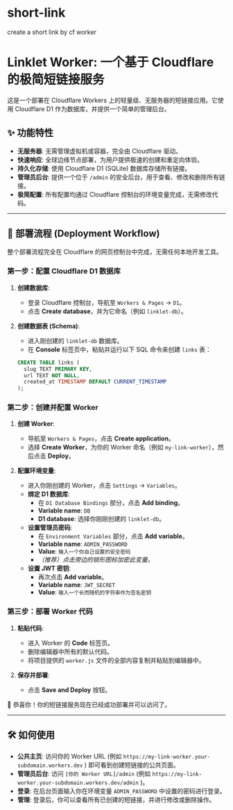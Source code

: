 # short-link
create a short link by cf worker
# Linklet Worker: 一个基于 Cloudflare 的极简短链接服务

这是一个部署在 Cloudflare Workers 上的轻量级、无服务器的短链接应用。它使用 Cloudflare D1 作为数据库，并提供一个简单的管理后台。

## ✨ 功能特性

- **无服务器**: 无需管理虚拟机或容器，完全由 Cloudflare 驱动。
- **快速响应**: 全球边缘节点部署，为用户提供极速的创建和重定向体验。
- **持久化存储**: 使用 Cloudflare D1 (SQLite) 数据库存储所有链接。
- **管理员后台**: 提供一个位于 `/admin` 的安全后台，用于查看、修改和删除所有链接。
- **极简配置**: 所有配置均通过 Cloudflare 控制台的环境变量完成，无需修改代码。

---

## 🚀 部署流程 (Deployment Workflow)

整个部署流程完全在 Cloudflare 的网页控制台中完成，无需任何本地开发工具。

### 第一步：配置 Cloudflare D1 数据库

1.  **创建数据库**:
    - 登录 Cloudflare 控制台，导航至 `Workers & Pages` -> `D1`。
    - 点击 **Create database**，并为它命名（例如 `linklet-db`）。

2.  **创建数据表 (Schema)**:
    - 进入刚创建的 `linklet-db` 数据库。
    - 在 **Console** 标签页中，粘贴并运行以下 SQL 命令来创建 `links` 表：

    ```sql
    CREATE TABLE links (
      slug TEXT PRIMARY KEY,
      url TEXT NOT NULL,
      created_at TIMESTAMP DEFAULT CURRENT_TIMESTAMP
    );
    ```

### 第二步：创建并配置 Worker

1.  **创建 Worker**:
    - 导航至 `Workers & Pages`，点击 **Create application**。
    - 选择 **Create Worker**，为你的 Worker 命名（例如 `my-link-worker`），然后点击 **Deploy**。

2.  **配置环境变量**:
    - 进入你刚创建的 Worker，点击 `Settings` -> `Variables`。
    - **绑定 D1 数据库**:
        - 在 `D1 Database Bindings` 部分，点击 **Add binding**。
        - **Variable name**: `DB`
        - **D1 database**: 选择你刚刚创建的 `linklet-db`。
    - **设置管理员密码**:
        - 在 `Environment Variables` 部分，点击 **Add variable**。
        - **Variable name**: `ADMIN_PASSWORD`
        - **Value**: `输入一个你自己设置的安全密码`
        - *（推荐）点击旁边的锁形图标加密此变量。*
    - **设置 JWT 密钥**:
        - 再次点击 **Add variable**。
        - **Variable name**: `JWT_SECRET`
        - **Value**: `输入一个长而随机的字符串作为签名密钥`

### 第三步：部署 Worker 代码

1.  **粘贴代码**:
    - 进入 Worker 的 **Code** 标签页。
    - 删除编辑器中所有的默认代码。
    - 将项目提供的 `worker.js` 文件的全部内容复制并粘贴到编辑器中。

2.  **保存并部署**:
    - 点击 **Save and Deploy** 按钮。

🎉 恭喜你！你的短链接服务现在已经成功部署并可以访问了。

---

## 🛠️ 如何使用

- **公共主页**: 访问你的 Worker URL (例如 `https://my-link-worker.your-subdomain.workers.dev` ) 即可看到创建短链接的公共页面。
- **管理员后台**: 访问 `[你的 Worker URL]/admin` (例如 `https://my-link-worker.your-subdomain.workers.dev/admin` )。
- **登录**: 在后台页面输入你在环境变量 `ADMIN_PASSWORD` 中设置的密码进行登录。
- **管理**: 登录后，你可以查看所有已创建的短链接，并进行修改或删除操作。

